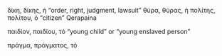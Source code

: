 


δίκη, δίκης, ἡ “order, right, judgment, lawsuit”
θύρα, θύρας, ἡ
πολίτης, πολίτου, ὁ “citizen”
Qerapaina

παιδίον, παιδίου, τό “young child” or “young enslaved person”

πράγμα, πράγματος, τό 
